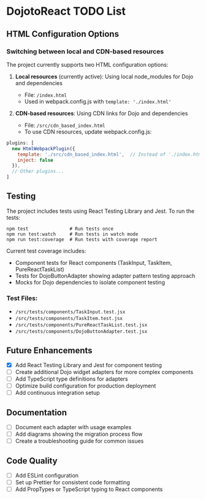# DojotoReact TODO List

## HTML Configuration Options

### Switching between local and CDN-based resources

The project currently supports two HTML configuration options:

1. **Local resources** (currently active): Using local node_modules for Dojo and dependencies
   - File: `/index.html`
   - Used in webpack.config.js with `template: './index.html'`

2. **CDN-based resources**: Using CDN links for Dojo and dependencies
   - File: `/src/cdn_based_index.html`
   - To use CDN resources, update webpack.config.js:

```javascript
plugins: [
  new HtmlWebpackPlugin({
    template: './src/cdn_based_index.html',  // Instead of './index.html'
    inject: false
  }),
  // Other plugins...
]
```

## Testing

The project includes tests using React Testing Library and Jest. To run the tests:

```
npm test               # Run tests once
npm run test:watch     # Run tests in watch mode
npm run test:coverage  # Run tests with coverage report
```

Current test coverage includes:
- Component tests for React components (TaskInput, TaskItem, PureReactTaskList)
- Tests for DojoButtonAdapter showing adapter pattern testing approach
- Mocks for Dojo dependencies to isolate component testing

### Test Files:
- `/src/tests/components/TaskInput.test.jsx`
- `/src/tests/components/TaskItem.test.jsx`
- `/src/tests/components/PureReactTaskList.test.jsx`
- `/src/tests/components/DojoButtonAdapter.test.jsx`

## Future Enhancements

- [x] Add React Testing Library and Jest for component testing
- [ ] Create additional Dojo widget adapters for more complex components
- [ ] Add TypeScript type definitions for adapters
- [ ] Optimize build configuration for production deployment
- [ ] Add continuous integration setup

## Documentation

- [ ] Document each adapter with usage examples
- [ ] Add diagrams showing the migration process flow
- [ ] Create a troubleshooting guide for common issues

## Code Quality

- [ ] Add ESLint configuration
- [ ] Set up Prettier for consistent code formatting
- [ ] Add PropTypes or TypeScript typing to React components 